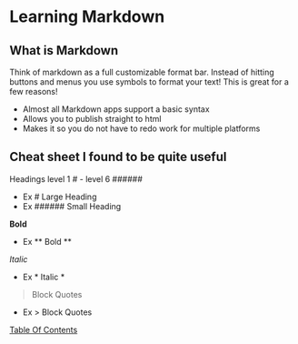 # Learning Markdown

## What is Markdown
  
  Think of markdown as a full customizable format bar. Instead of hitting buttons and menus you use symbols to format your text! This is great for a few reasons!

- Almost all Markdown apps support a basic syntax
- Allows you to publish straight to html
- Makes it so you do not have to redo work for multiple platforms

## Cheat sheet I found to be quite useful

Headings level 1 # - level 6 ######
 - Ex # Large Heading
 - Ex ###### Small Heading

**Bold**
 - Ex ** Bold **


*Italic*
 - Ex * Italic *
 


>Block Quotes
 - Ex > Block Quotes

[Table Of Contents](https://nicholas-mercado.github.io/reading-notes/home.html)




